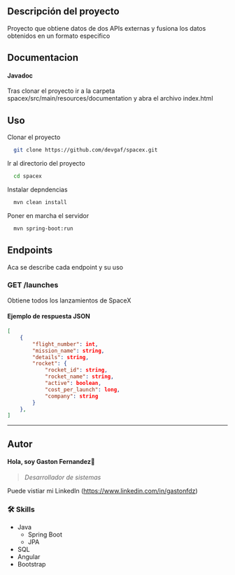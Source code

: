 ## Descripción del proyecto
Proyecto que obtiene datos de dos APIs externas y fusiona los datos obtenidos en un formato especifico 
## Documentacion

#### Javadoc
Tras clonar el proyecto ir a la carpeta spacex/src/main/resources/documentation y abra el archivo index.html

## Uso

Clonar el proyecto

```bash
  git clone https://github.com/devgaf/spacex.git
```

Ir al directorio del proyecto

```bash
  cd spacex
```

Instalar depndencias

```bash
  mvn clean install
```

Poner en marcha el servidor

```bash
  mvn spring-boot:run
```

## Endpoints
Aca se describe cada endpoint y su uso

### GET /launches
Obtiene todos los lanzamientos de SpaceX

#### Ejemplo de respuesta JSON
```json
[
    {
        "flight_number": int,
        "mission_name": string,
        "details": string,
        "rocket": {
            "rocket_id": string,
            "rocket_name": string,
            "active": boolean,
            "cost_per_launch": long,
            "company": string
        }
    },
]

```
---

## Autor
#### Hola, soy Gaston Fernandez👋 
> *Desarrollador de sistemas*

Puede vistiar mi LinkedIn (https://www.linkedin.com/in/gastonfdz)
### 🛠 Skills
- Java 
    - Spring Boot
    - JPA
- SQL
- Angular 
- Bootstrap
